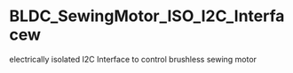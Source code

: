 # BLDC_SewingMotor_ISO_I2C_Interfacew
electrically isolated I2C Interface to control brushless sewing motor
